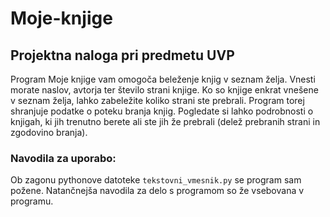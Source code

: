 # Moje-knjige
## Projektna naloga pri predmetu UVP
Program Moje knjige vam omogoča beleženje knjig v seznam želja. Vnesti morate naslov, avtorja ter število strani knjige. Ko so knjige enkrat vnešene v seznam želja, lahko zabeležite koliko strani ste prebrali. Program torej shranjuje podatke o poteku branja knjig.
Pogledate si lahko podrobnosti o knjigah, ki jih trenutno berete ali ste jih že prebrali (delež prebranih strani in zgodovino branja).

### Navodila za uporabo:
Ob zagonu pythonove datoteke `tekstovni_vmesnik.py` se program sam požene. Natančnejša navodila za delo s programom so že vsebovana v programu. 

